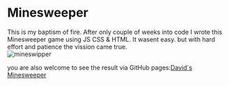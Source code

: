 # Minesweeper
This is my baptism of fire.
After only couple of weeks into code I wrote this Minesweeper game using JS CSS & HTML.
It wasent easy. but with hard effort and patience the vission came true.
</br>
![mineswipper](https://res.cloudinary.com/dtgdzulrf/image/upload/v1689507401/mineswipper_tlzjsk.png)

you are also welcome to see the result via GitHub pages:[David`s Minesweeper](https://davidohr96.github.io/Minesweeper/)
